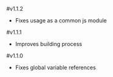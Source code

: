#v1.1.2
* Fixes usage as a common js module

#v1.1.1
* Improves building process

#v1.1.0
* Fixes global variable references
